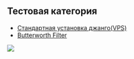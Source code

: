 ## Тестовая категория
  * [Стандартная установка джанго(VPS)](<APP DEPLOY/Django-default.md>)
  * [Butterworth Filter](audio_filters/butterworth_filter.py)

![](http://i.imgur.com/60bts.gif)
